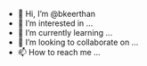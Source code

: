 - 👋 Hi, I’m @bkeerthan
- 👀 I’m interested in ...
- 🌱 I’m currently learning ...
- 💞️ I’m looking to collaborate on ...
- 📫 How to reach me ...

<!---
bkeerthan/bkeerthan is a ✨ special ✨ repository because its `README.md` (this file) appears on your GitHub profile.
You can click the Preview link to take a look at your changes.
--->                                       
